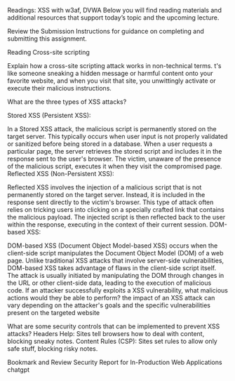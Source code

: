 Readings: XSS with w3af, DVWA
Below you will find reading materials and additional resources that support today’s topic and the upcoming lecture.

Review the Submission Instructions for guidance on completing and submitting this assignment.

Reading
Cross-site scripting


Explain how a cross-site scripting attack works in non-technical terms.
t's like someone sneaking a hidden message or harmful content onto your favorite website, and when you visit that site, you unwittingly activate or execute their malicious instructions.

What are the three types of XSS attacks?

Stored XSS (Persistent XSS):

In a Stored XSS attack, the malicious script is permanently stored on the target server. This typically occurs when user input is not properly validated or sanitized before being stored in a database.
When a user requests a particular page, the server retrieves the stored script and includes it in the response sent to the user's browser.
The victim, unaware of the presence of the malicious script, executes it when they visit the compromised page.
Reflected XSS (Non-Persistent XSS):

Reflected XSS involves the injection of a malicious script that is not permanently stored on the target server. Instead, it is included in the response sent directly to the victim's browser.
This type of attack often relies on tricking users into clicking on a specially crafted link that contains the malicious payload.
The injected script is then reflected back to the user within the response, executing in the context of their current session.
DOM-based XSS:

DOM-based XSS (Document Object Model-based XSS) occurs when the client-side script manipulates the Document Object Model (DOM) of a web page.
Unlike traditional XSS attacks that involve server-side vulnerabilities, DOM-based XSS takes advantage of flaws in the client-side script itself.
The attack is usually initiated by manipulating the DOM through changes in the URL or other client-side data, leading to the execution of malicious code.
If an attacker successfully exploits a XSS vulnerability, what malicious actions would they be able to perform? the impact of an XSS attack can vary depending on the attacker's goals and the specific vulnerabilities present on the targeted website


What are some security controls that can be implemented to prevent XSS attacks?
Headers Help: Sites tell browsers how to deal with content, blocking sneaky notes.
Content Rules (CSP): Sites set rules to allow only safe stuff, blocking risky notes.

Bookmark and Review
Security Report for In-Production Web Applications
chatgpt
